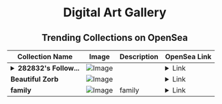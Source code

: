 <div align="center">

# Digital Art Gallery

## Trending Collections on OpenSea

| Collection Name                       | Image                                                                                     | Description                       | OpenSea Link                                                                                          |
|---------------------------------------|-------------------------------------------------------------------------------------------|-----------------------------------|--------------------------------------------------------------------------------------------------------|
| **<details><summary>282832's Follow...</summary>282832's Follower</details>** | ![Image](https://i.seadn.io/s/raw/files/19f9f090920392cc3650cbdf4361755b.png?w=500&auto=format?w=200&auto=format) |  | <details><summary>Link</summary>[282832's Follower](https://opensea.io/collection/282832-s-follower)</details> |
| **Beautiful Ζоrb** | ![Image](https://i.seadn.io/s/raw/files/56df66b52dd45b07bd60e9debefe5819.png?w=500&auto=format?w=200&auto=format) |  | <details><summary>Link</summary>[Beautiful Ζоrb](https://opensea.io/collection/beautiful-zorb-58)</details> |
| **family** | ![Image](https://i.seadn.io/s/raw/files/dd506ca660d202f326e5ea9a42998192.jpg?w=500&auto=format?w=200&auto=format) | family | <details><summary>Link</summary>[family](https://opensea.io/collection/family-245)</details> |

</div>
